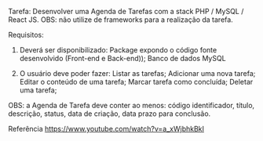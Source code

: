 Tarefa:
Desenvolver uma Agenda de Tarefas com a stack PHP / MySQL / React JS.
OBS: não utilize de frameworks para a realização da tarefa.

Requisitos:
1) Deverá ser disponibilizado:
Package expondo o código fonte desenvolvido (Front-end e Back-end));
Banco de dados MySQL

2) O usuário deve poder fazer:
Listar as tarefas;
Adicionar uma nova tarefa;
Editar o conteúdo de uma tarefa;
Marcar tarefa como concluída;
Deletar uma tarefa;

OBS: a Agenda de Tarefa deve conter ao menos: código identificador, título, descrição, status, data de criação, data prazo para conclusão.

Referência
https://www.youtube.com/watch?v=a_xWjbhkBkI
